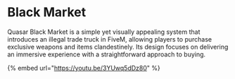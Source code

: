 # Black Market

Quasar Black Market is a simple yet visually appealing system that introduces an illegal trade truck in FiveM, allowing players to purchase exclusive weapons and items clandestinely. Its design focuses on delivering an immersive experience with a straightforward approach to buying.

{% embed url="https://youtu.be/3YUwq5dDz80" %}
